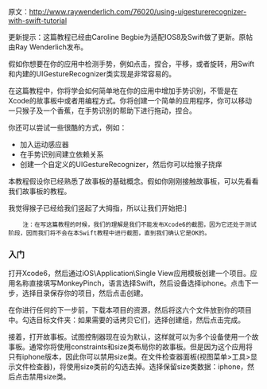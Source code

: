 原文：http://www.raywenderlich.com/76020/using-uigesturerecognizer-with-swift-tutorial更新提示：这篇教程已经由Caroline Begbie为适配IOS8及Swift做了更新。原帖由Ray Wenderlich发布。<br />假如你想要在你的应用中检测手势，例如点击，捏合，平移，或者旋转，用Swift和内建的UIGestureRecognizer类实现是非常容易的。<br />在这篇教程中，你将学会如何简单地在你的应用中增加手势识别，不管是在Xcode的故事板中或者用编程方式。你将创建一个简单的应用程序，你可以移动一只猴子及一个香蕉，在手势识别的帮助下进行拖动，捏合。<br />你还可以尝试一些很酷的方式，例如：<br />* 加入运动感应器<br />* 在手势识别间建立依赖关系<br />* 创建一个自定义的UIGestureRecognizer，然后你可以给猴子挠痒<br />本教程假设你已经熟悉了故事板的基础概念。假如你刚刚接触故事板，可以先看看我们故事板的教程。<br />我觉得猴子已经给我们竖起了大拇指，所以让我们开始把:]<br />		注：在写这篇教程的时候，我们的理解是我们不能发布Xcode6的截图，因为它还处于测试阶段，因而我们将不会在本Swift教程中进行截图，直到我们确认它是OK的。		### 入门<br />打开Xcode6，然后通过iOS\Application\Single View应用模板创建一个项目。应用名称直接填写MonkeyPinch，语言选择Swift，然后设备选择iphone。点击下一步，选择目录保存你的项目，然后点击创建。<br />在你进行任何的下一步前，下载本项目的资源，然后将这六个文件放到你的项目中。勾选目标文件夹：如果需要的话拷贝它们，选择创建组，然后点击完成。<br />接着，打开故事板。试图控制器现在设为默认，这样就可以为多个设备使用一个故事板。通常你将使用constraints和size类布局你的故事板。但是因为这个应用将只有iphone版本，因此你可以禁用size类。在文件检查器面板(视图菜单>工具>显示文件检查器)，将使用size类前的勾选去掉。选择保留size类数据：iphone，然后点击禁用size类。<br />